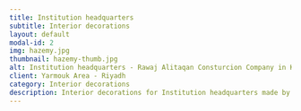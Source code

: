 ```yaml
---
title: Institution headquarters
subtitle: Interior decorations
layout: default
modal-id: 2
img: hazemy.jpg
thumbnail: hazemy-thumb.jpg
alt: Institution headquarters - Rawaj Alitaqan Consturcion Company in KSA
client: Yarmouk Area - Riyadh
category: Interior decorations
description: Interior decorations for Institution headquarters made by our team in Yarmouk area - Riyadh.
---
```

